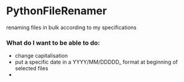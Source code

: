 # PythonFileRenamer
renaming files in bulk according to my specifications

### What do I want to be able to do: 
- change capitalisation
- put a specific date in a YYYY/MM/DDDDD_ format at beginning of selected files
- 